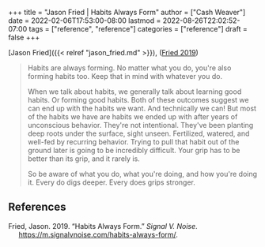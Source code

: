 +++
title = "Jason Fried | Habits Always Form"
author = ["Cash Weaver"]
date = 2022-02-06T17:53:00-08:00
lastmod = 2022-08-26T22:02:52-07:00
tags = ["reference", "reference"]
categories = ["reference"]
draft = false
+++

[Jason Fried]({{< relref "jason_fried.md" >}}), (<a href="#citeproc_bib_item_1">Fried 2019</a>)

> Habits are always forming. No matter what you do, you're also forming habits too. Keep that in mind with whatever you do.
>
> When we talk about habits, we generally talk about learning good habits. Or forming good habits. Both of these outcomes suggest we can end up with the habits we want. And technically we can! But most of the habits we have are habits we ended up with after years of unconscious behavior. They're not intentional. They've been planting deep roots under the surface, sight unseen. Fertilized, watered, and well-fed by recurring behavior. Trying to pull that habit out of the ground later is going to be incredibly difficult. Your grip has to be better than its grip, and it rarely is.
>
> So be aware of what you do, what you're doing, and how you're doing it. Every do digs deeper. Every does grips stronger.

## References

<style>.csl-entry{text-indent: -1.5em; margin-left: 1.5em;}</style><div class="csl-bib-body">
  <div class="csl-entry"><a id="citeproc_bib_item_1"></a>Fried, Jason. 2019. “Habits Always Form.” <i>Signal V. Noise</i>. <a href="https://m.signalvnoise.com/habits-always-form/">https://m.signalvnoise.com/habits-always-form/</a>.</div>
</div>

